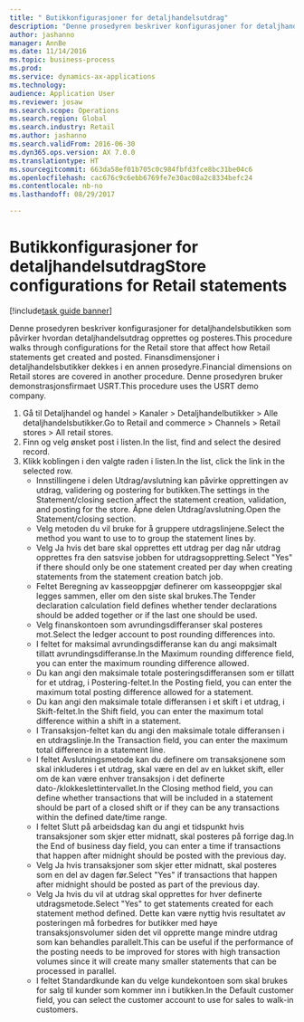 ```yaml
--- 
title: " Butikkonfigurasjoner for detaljhandelsutdrag"
description: "Denne prosedyren beskriver konfigurasjoner for detaljhandelsbutikken som påvirker hvordan detaljhandelsutdrag opprettes og posteres."
author: jashanno
manager: AnnBe
ms.date: 11/14/2016
ms.topic: business-process
ms.prod: 
ms.service: dynamics-ax-applications
ms.technology: 
audience: Application User
ms.reviewer: josaw
ms.search.scope: Operations
ms.search.region: Global
ms.search.industry: Retail
ms.author: jashanno
ms.search.validFrom: 2016-06-30
ms.dyn365.ops.version: AX 7.0.0
ms.translationtype: HT
ms.sourcegitcommit: 663da58ef01b705c0c984fbfd3fce8bc31be04c6
ms.openlocfilehash: cac676c9c6ebb6769fe7e30ac08a2c8334befc24
ms.contentlocale: nb-no
ms.lasthandoff: 08/29/2017

---
```

# <a name="store-configurations-for-retail-statements"></a><span data-ttu-id="34619-103"> Butikkonfigurasjoner for detaljhandelsutdrag</span><span class="sxs-lookup"><span data-stu-id="34619-103">Store configurations for Retail statements</span></span>

[!include[task guide banner](../includes/task-guide-banner.md)]

<span data-ttu-id="34619-104">Denne prosedyren beskriver konfigurasjoner for detaljhandelsbutikken som påvirker hvordan detaljhandelsutdrag opprettes og posteres.</span><span class="sxs-lookup"><span data-stu-id="34619-104">This procedure walks through configurations for the Retail store that affect how Retail statements get created and posted.</span></span> <span data-ttu-id="34619-105">Finansdimensjoner i detaljhandelsbutikker dekkes i en annen prosedyre.</span><span class="sxs-lookup"><span data-stu-id="34619-105">Financial dimensions on Retail stores are covered in another procedure.</span></span> <span data-ttu-id="34619-106">Denne prosedyren bruker demonstrasjonsfirmaet USRT.</span><span class="sxs-lookup"><span data-stu-id="34619-106">This procedure uses the USRT demo company.</span></span>

1. <span data-ttu-id="34619-107">Gå til Detaljhandel og handel > Kanaler > Detaljhandelbutikker > Alle detaljhandelsbutikker.</span><span class="sxs-lookup"><span data-stu-id="34619-107">Go to Retail and commerce > Channels > Retail stores > All retail stores.</span></span>
2. <span data-ttu-id="34619-108">Finn og velg ønsket post i listen.</span><span class="sxs-lookup"><span data-stu-id="34619-108">In the list, find and select the desired record.</span></span>
3. <span data-ttu-id="34619-109">Klikk koblingen i den valgte raden i listen.</span><span class="sxs-lookup"><span data-stu-id="34619-109">In the list, click the link in the selected row.</span></span>
    * <span data-ttu-id="34619-110">Innstillingene i delen Utdrag/avslutning kan påvirke opprettingen av utdrag, validering og postering for butikken.</span><span class="sxs-lookup"><span data-stu-id="34619-110">The settings in the Statement/closing section affect the statement creation, validation, and posting for the store.</span></span>  <span data-ttu-id="34619-111">Åpne delen Utdrag/avslutning.</span><span class="sxs-lookup"><span data-stu-id="34619-111">Open the Statement/closing section.</span></span>  
    * <span data-ttu-id="34619-112">Velg metoden du vil bruke for å gruppere utdragslinjene.</span><span class="sxs-lookup"><span data-stu-id="34619-112">Select the method you want to use to to group the statement lines by.</span></span>  
    * <span data-ttu-id="34619-113">Velg Ja hvis det bare skal opprettes ett utdrag per dag når utdrag opprettes fra den satsvise jobben for utdragsoppretting.</span><span class="sxs-lookup"><span data-stu-id="34619-113">Select "Yes" if there should only be one statement created per day when creating statements from the statement creation batch job.</span></span>  
    * <span data-ttu-id="34619-114">Feltet Beregning av kasseoppgjør definerer om kasseoppgjør skal legges sammen, eller om den siste skal brukes.</span><span class="sxs-lookup"><span data-stu-id="34619-114">The Tender declaration calculation field defines whether tender declarations should be added together or if the last one should be used.</span></span>  
    * <span data-ttu-id="34619-115">Velg finanskontoen som avrundingsdifferanser skal posteres mot.</span><span class="sxs-lookup"><span data-stu-id="34619-115">Select the ledger account to post rounding differences into.</span></span>  
    * <span data-ttu-id="34619-116">I feltet for maksimal avrundingsdifferanse kan du angi maksimalt tillatt avrundingsdifferanse.</span><span class="sxs-lookup"><span data-stu-id="34619-116">In the Maximum rounding difference field, you can enter the maximum rounding difference allowed.</span></span>  
    * <span data-ttu-id="34619-117">Du kan angi den maksimale totale posteringsdifferansen som er tillatt for et utdrag, i Postering-feltet.</span><span class="sxs-lookup"><span data-stu-id="34619-117">In the Posting field, you can enter the maximum total posting difference allowed for a statement.</span></span>  
    * <span data-ttu-id="34619-118">Du kan angi den maksimale totale differansen i et skift i et utdrag, i Skift-feltet.</span><span class="sxs-lookup"><span data-stu-id="34619-118">In the Shift field, you can enter the maximum total difference within a shift in a statement.</span></span>  
    * <span data-ttu-id="34619-119">I Transaksjon-feltet kan du angi den maksimale totale differansen i en utdragslinje.</span><span class="sxs-lookup"><span data-stu-id="34619-119">In the Transaction field, you can enter the maximum total difference in a statement line.</span></span>  
    * <span data-ttu-id="34619-120">I feltet Avslutningsmetode kan du definere om transaksjonene som skal inkluderes i et utdrag, skal være en del av en lukket skift, eller om de kan være enhver transaksjon i det definerte dato-/klokkeslettintervallet.</span><span class="sxs-lookup"><span data-stu-id="34619-120">In the Closing method field, you can define whether transactions that will be included in a statement should be part of a closed shift or if they can be any transactions within the defined date/time range.</span></span>  
    * <span data-ttu-id="34619-121">I feltet Slutt på arbeidsdag kan du angi et tidspunkt hvis transaksjoner som skjer etter midnatt, skal posteres på forrige dag.</span><span class="sxs-lookup"><span data-stu-id="34619-121">In the End of business day field, you can enter a time if transactions that happen after midnight should be posted with the previous day.</span></span>  
    * <span data-ttu-id="34619-122">Velg Ja hvis transaksjoner som skjer etter midnatt, skal posteres som en del av dagen før.</span><span class="sxs-lookup"><span data-stu-id="34619-122">Select "Yes" if transactions that happen after midnight should be posted as part of the previous day.</span></span>  
    * <span data-ttu-id="34619-123">Velg Ja hvis du vil at utdrag skal opprettes for hver definerte utdragsmetode.</span><span class="sxs-lookup"><span data-stu-id="34619-123">Select "Yes" to get statements created for each statement method defined.</span></span> <span data-ttu-id="34619-124">Dette kan være nyttig hvis resultatet av posteringen må forbedres for butikker med høye transaksjonsvolumer siden det vil opprette mange mindre utdrag som kan behandles parallelt.</span><span class="sxs-lookup"><span data-stu-id="34619-124">This can be useful if the performance of the posting needs to be improved for stores with high transaction volumes since it will create many smaller statements that can be processed in parallel.</span></span>  
    * <span data-ttu-id="34619-125">I feltet Standardkunde kan du velge kundekontoen som skal brukes for salg til kunder som kommer inn i butikken.</span><span class="sxs-lookup"><span data-stu-id="34619-125">In the Default customer field, you can select the customer account to use for sales to walk-in customers.</span></span>  


